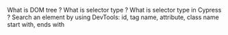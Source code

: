 What is DOM tree ?
What is selector type ?
What is selector type in Cypress ?
Search an element by using DevTools: id, tag name, attribute, class name start with, ends with

